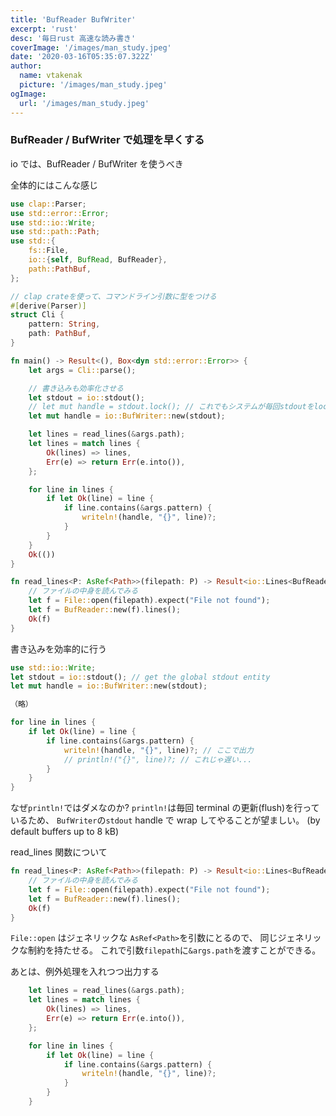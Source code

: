 ```yaml
---
title: 'BufReader BufWriter'
excerpt: 'rust'
desc: '毎日rust 高速な読み書き'
coverImage: '/images/man_study.jpeg'
date: '2020-03-16T05:35:07.322Z'
author:
  name: vtakenak
  picture: '/images/man_study.jpeg'
ogImage:
  url: '/images/man_study.jpeg'
---
```


### BufReader / BufWriter で処理を早くする

io では、BufReader / BufWriter を使うべき

全体的にはこんな感じ

```rust
use clap::Parser;
use std::error::Error;
use std::io::Write;
use std::path::Path;
use std::{
    fs::File,
    io::{self, BufRead, BufReader},
    path::PathBuf,
};

// clap crateを使って、コマンドライン引数に型をつける
#[derive(Parser)]
struct Cli {
    pattern: String,
    path: PathBuf,
}

fn main() -> Result<(), Box<dyn std::error::Error>> {
    let args = Cli::parse();

    // 書き込みも効率化させる
    let stdout = io::stdout();
    // let mut handle = stdout.lock(); // これでもシステムが毎回stdoutをlockしたり、unlockしたりが防げる
    let mut handle = io::BufWriter::new(stdout);

    let lines = read_lines(&args.path);
    let lines = match lines {
        Ok(lines) => lines,
        Err(e) => return Err(e.into()),
    };

    for line in lines {
        if let Ok(line) = line {
            if line.contains(&args.pattern) {
                writeln!(handle, "{}", line)?;
            }
        }
    }
    Ok(())
}

fn read_lines<P: AsRef<Path>>(filepath: P) -> Result<io::Lines<BufReader<File>>, Box<dyn Error>> {
    // ファイルの中身を読んでみる
    let f = File::open(filepath).expect("File not found");
    let f = BufReader::new(f).lines();
    Ok(f)
}
```

書き込みを効率的に行う

```rust
use std::io::Write;
let stdout = io::stdout(); // get the global stdout entity
let mut handle = io::BufWriter::new(stdout);

（略）

for line in lines {
    if let Ok(line) = line {
        if line.contains(&args.pattern) {
            writeln!(handle, "{}", line)?; // ここで出力
            // println!("{}", line)?; // これじゃ遅い...
        }
    }
}
```

なぜ`println!`ではダメなのか?
`println!`は毎回 terminal の更新(flush)を行っているため、
`BufWriter`の`stdout` handle で wrap してやることが望ましい。
(by default buffers up to 8 kB)

read_lines 関数について

```rust
fn read_lines<P: AsRef<Path>>(filepath: P) -> Result<io::Lines<BufReader<File>>, Box<dyn Error>> {
    // ファイルの中身を読んでみる
    let f = File::open(filepath).expect("File not found");
    let f = BufReader::new(f).lines();
    Ok(f)
}
```

`File::open` はジェネリックな `AsRef<Path>`を引数にとるので、
同じジェネリックな制約を持たせる。
これで引数`filepath`に`&args.path`を渡すことができる。

あとは、例外処理を入れつつ出力する

```rust
    let lines = read_lines(&args.path);
    let lines = match lines {
        Ok(lines) => lines,
        Err(e) => return Err(e.into()),
    };

    for line in lines {
        if let Ok(line) = line {
            if line.contains(&args.pattern) {
                writeln!(handle, "{}", line)?;
            }
        }
    }
```
